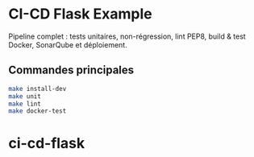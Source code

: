 # CI-CD Flask Example

Pipeline complet : tests unitaires, non-régression, lint PEP8, build & test Docker, SonarQube et déploiement.

## Commandes principales
```bash
make install-dev
make unit
make lint
make docker-test
```
# ci-cd-flask
